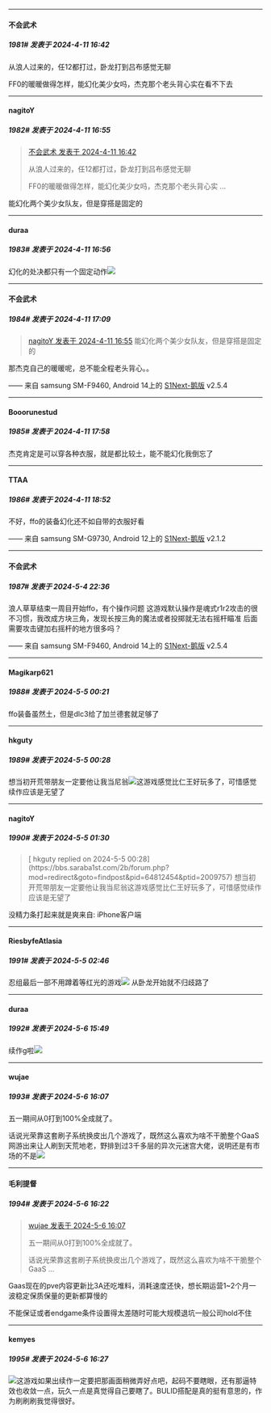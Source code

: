 ﻿
*****

####  不会武术  
##### 1981#       发表于 2024-4-11 16:42

从浪人过来的，任12都打过，卧龙打到吕布感觉无聊

FF0的暖暖做得怎样，能幻化美少女吗，杰克那个老头背心实在看不下去


*****

####  nagitoY  
##### 1982#       发表于 2024-4-11 16:55

<blockquote><a href="httphttps://bbs.saraba1st.com/2b/forum.php?mod=redirect&amp;goto=findpost&amp;pid=64560562&amp;ptid=2009757" target="_blank">不会武术 发表于 2024-4-11 16:42</a>

从浪人过来的，任12都打过，卧龙打到吕布感觉无聊

FF0的暖暖做得怎样，能幻化美少女吗，杰克那个老头背心实 ...</blockquote>
能幻化两个美少女队友，但是穿搭是固定的


*****

####  duraa  
##### 1983#       发表于 2024-4-11 16:56

幻化的处决都只有一个固定动作<img src="https://static.saraba1st.com/image/smiley/face2017/002.png" referrerpolicy="no-referrer">


*****

####  不会武术  
##### 1984#       发表于 2024-4-11 17:09

<blockquote><a href="httphttps://bbs.saraba1st.com/2b/forum.php?mod=redirect&amp;goto=findpost&amp;pid=64560735&amp;ptid=2009757" target="_blank">nagitoY 发表于 2024-4-11 16:55</a>
能幻化两个美少女队友，但是穿搭是固定的</blockquote>
那杰克自己的暖暖呢，总不能全程老头背心。。

—— 来自 samsung SM-F9460, Android 14上的 [S1Next-鹅版](https://github.com/ykrank/S1-Next/releases) v2.5.4


*****

####  Booorunestud  
##### 1985#       发表于 2024-4-11 17:58

杰克肯定是可以穿各种衣服，就是都比较土，能不能幻化我倒忘了


*****

####  TTAA  
##### 1986#       发表于 2024-4-11 18:52

不好，ffo的装备幻化还不如自带的衣服好看

—— 来自 samsung SM-G9730, Android 12上的 [S1Next-鹅版](https://github.com/ykrank/S1-Next/releases) v2.1.2

*****

####  不会武术  
##### 1987#       发表于 2024-5-4 22:36

浪人草草结束一周目开始ffo，有个操作问题
这游戏默认操作是魂式r1r2攻击的很不习惯，我改成方块三角，发现长按三角的魔法或者投掷就无法右摇杆瞄准
后面需要攻击键加右摇杆的地方很多吗？

—— 来自 samsung SM-F9460, Android 14上的 [S1Next-鹅版](https://github.com/ykrank/S1-Next/releases) v2.5.4


*****

####  Magikarp621  
##### 1988#       发表于 2024-5-5 00:21

ffo装备虽然土，但是dlc3给了加兰德套就足够了


*****

####  hkguty  
##### 1989#       发表于 2024-5-5 00:28

想当初开荒带朋友一定要他让我当尼翁<img src="https://static.saraba1st.com/image/smiley/face2017/067.png" referrerpolicy="no-referrer">这游戏感觉比仁王好玩多了，可惜感觉续作应该是无望了


*****

####  nagitoY  
##### 1990#       发表于 2024-5-5 01:30

<blockquote>[ hkguty replied on 2024-5-5 00:28](https://bbs.saraba1st.com/2b/forum.php?mod=redirect&amp;goto=findpost&amp;pid=64812454&amp;ptid=2009757) 想当初开荒带朋友一定要他让我当尼翁这游戏感觉比仁王好玩多了，可惜感觉续作应该是无望了 </blockquote>
没精力条打起来就是爽来自: iPhone客户端


*****

####  RiesbyfeAtlasia  
##### 1991#       发表于 2024-5-5 02:46

忍组最后一部不用蹲着等红光的游戏<img src="https://static.saraba1st.com/image/smiley/face2017/049.png" referrerpolicy="no-referrer">
从卧龙开始就不归歧路了


*****

####  duraa  
##### 1992#       发表于 2024-5-6 15:49

续作g啦<img src="https://static.saraba1st.com/image/smiley/face2017/035.png" referrerpolicy="no-referrer">


*****

####  wujae  
##### 1993#       发表于 2024-5-6 16:07

五一期间从0打到100%全成就了。

话说光荣靠这套刷子系统换皮出几个游戏了，既然这么喜欢为啥不干脆整个GaaS网游出来让人刷到天荒地老，野排到过3千多层的异次元迷宫大佬，说明还是有市场的不是<img src="https://static.saraba1st.com/image/smiley/face2017/047.png" referrerpolicy="no-referrer">


*****

####  毛利提督  
##### 1994#       发表于 2024-5-6 16:22

<blockquote><a href="httphttps://bbs.saraba1st.com/2b/forum.php?mod=redirect&amp;goto=findpost&amp;pid=64828357&amp;ptid=2009757" target="_blank">wujae 发表于 2024-5-6 16:07</a>

五一期间从0打到100%全成就了。

话说光荣靠这套刷子系统换皮出几个游戏了，既然这么喜欢为啥不干脆整个GaaS ...</blockquote>
Gaas现在的pve内容更新比3A还吃堆料，消耗速度还快，想长期运营1~2个月一波稳定保质保量的更新都算慢的

不能保证或者endgame条件设置得太差随时可能大规模退坑一般公司hold不住

*****

####  kemyes  
##### 1995#       发表于 2024-5-6 16:27

<img src="https://static.saraba1st.com/image/smiley/face2017/067.png" referrerpolicy="no-referrer">这游戏如果出续作一定要把那画面稍微弄好点吧，起码不要瞎眼，还有那逼特效也收敛一点，玩久一点是真觉得自己要瞎了。BULID搭配是真的挺有意思的，作为刷刷刷我觉得很好。


